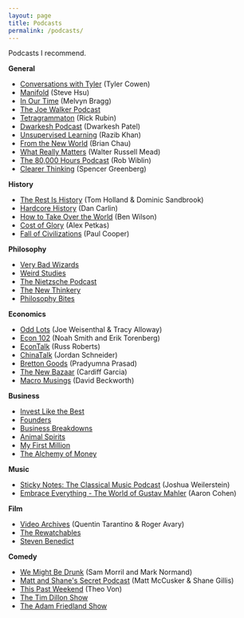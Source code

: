```yaml
---
layout: page
title: Podcasts
permalink: /podcasts/
---
```

Podcasts I recommend.

**General**
- [Conversations with Tyler](https://conversationswithtyler.com/) (Tyler Cowen)
- [Manifold](https://www.manifold1.com/) (Steve Hsu)
- [In Our Time](https://www.bbc.co.uk/programmes/b006qykl) (Melvyn Bragg)
- [The Joe Walker Podcast](https://josephnoelwalker.com/)
- [Tetragrammaton](https://www.tetragrammaton.com/) (Rick Rubin)
- [Dwarkesh Podcast](https://www.dwarkeshpatel.com/podcast) (Dwarkesh Patel)
- [Unsupervised Learning](https://unsupervisedlearning.libsyn.com/site) (Razib Khan)
- [From the New World](https://www.fromthenew.world/podcast) (Brian Chau)
- [What Really Matters](https://www.tabletmag.com/podcasts/what-really-matters) (Walter Russell Mead)
- [The 80,000 Hours Podcast](https://80000hours.org/podcast/) (Rob Wiblin)
- [Clearer Thinking](https://podcast.clearerthinking.org/) (Spencer Greenberg)

**History**
- [The Rest Is History](https://podcasts.apple.com/gb/podcast/the-rest-is-history/id1537788786) (Tom Holland & Dominic Sandbrook)
- [Hardcore History](https://www.dancarlin.com/) (Dan Carlin)
- [How to Take Over the World](https://www.takeoverpod.com/) (Ben Wilson)
- [Cost of Glory](https://ancientlifecoach.com/) (Alex Petkas)
- [Fall of Civilizations](https://fallofcivilizationspodcast.com/) (Paul Cooper)

**Philosophy**
- [Very Bad Wizards](https://sites.libsyn.com/474285/site)
- [Weird Studies](https://www.weirdstudies.com/)
- [The Nietzsche Podcast](https://www.patreon.com/untimelyreflections)
- [The New Thinkery](https://thenewthinkery.libsyn.com/website)
- [Philosophy Bites](http://www.philosophybites.com/)

**Economics**
- [Odd Lots](https://www.bloomberg.com/oddlots) (Joe Weisenthal & Tracy Alloway)
- [Econ 102](https://www.podpage.com/econ102/) (Noah Smith and Erik Torenberg)
- [EconTalk](https://simplecast.econtalk.org/) (Russ Roberts)
- [ChinaTalk](https://www.chinatalk.media/) (Jordan Schneider)
- [Bretton Goods](https://brettongoods.substack.com/) (Pradyumna Prasad)
- [The New Bazaar](https://shows.acast.com/the-new-bazaar) (Cardiff Garcia)
- [Macro Musings](https://macromarketmusings.blogspot.com/) (David Beckworth)

**Business**
- [Invest Like the Best](https://www.joincolossus.com/episodes?prod-episode-release-desc%5BrefinementList%5D%5BpodcastName%5D%5B0%5D=Invest%20Like%20the%20Best)
- [Founders](https://www.joincolossus.com/)
- [Business Breakdowns](https://www.joincolossus.com/)
- [Animal Spirits](https://awealthofcommonsense.com/podcast/)
- [My First Million](https://www.mfmpod.com/)
- [The Alchemy of Money](https://podcasters.spotify.com/pod/show/frederik-gieschen)

**Music**
- [Sticky Notes: The Classical Music Podcast](https://stickynotespodcast.libsyn.com/) (Joshua Weilerstein)
- [Embrace Everything - The World of Gustav Mahler](https://art19.com/shows/embrace-everything-the-world-of-gustav-mahler) (Aaron Cohen)

**Film**
- [Video Archives](https://podcasts.apple.com/us/podcast/the-video-archives-podcast-with-quentin-tarantino/id1627069896) (Quentin Tarantino & Roger Avary)
- [The Rewatchables](https://www.theringer.com/the-rewatchables)
- [Steven Benedict](http://www.stevenbenedict.ie/category/podcasts/)

**Comedy**
- [We Might Be Drunk](https://sites.libsyn.com/317828/wemightbedrunk) (Sam Morril and Mark Normand)
- [Matt and Shane's Secret Podcast](https://audioboom.com/channels/5118708-matt-and-shane-s-secret-podcast) (Matt McCusker & Shane Gillis)
- [This Past Weekend](https://www.theovon.com/this-past-weekend) (Theo Von)
- [The Tim Dillon Show](https://audioboom.com/channels/5093219-the-tim-dillon-show)
- [The Adam Friedland Show](https://audioboom.com/channels/5111301-the-adam-friedland-show-podcast)

